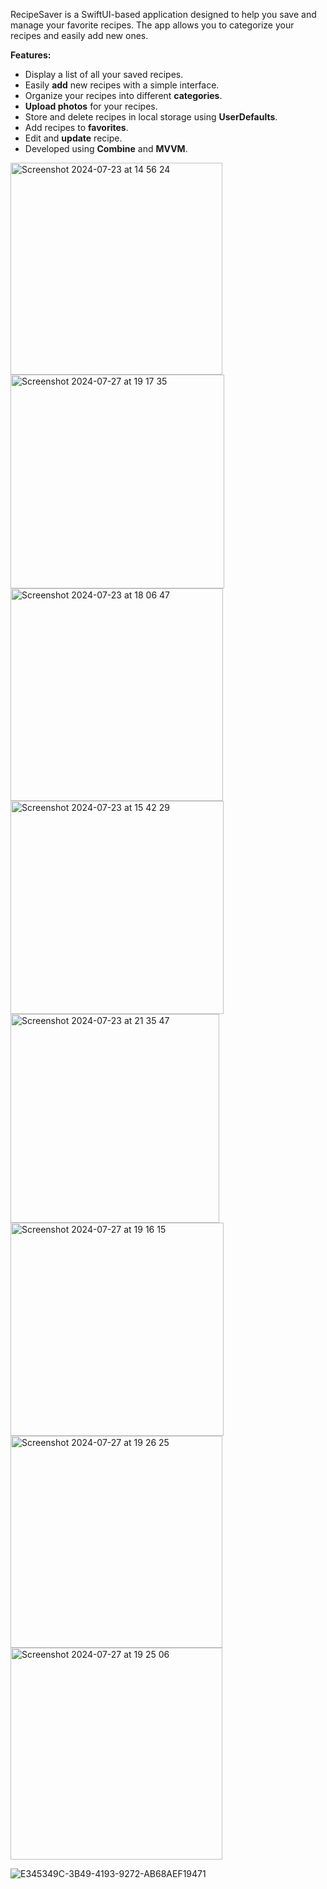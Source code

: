 RecipeSaver is a SwiftUI-based application designed to help you save and manage your favorite recipes. The app allows you to categorize your recipes and easily add new ones.


**Features:**
- Display a list of all your saved recipes.
- Easily **add** new recipes with a simple interface.
- Organize your recipes into different **categories**.
- **Upload photos** for your recipes.
- Store and delete recipes in local storage using **UserDefaults**.
- Add recipes to **favorites**.
- Edit and **update** recipe.
- Developed using **Combine** and **MVVM**.



  
<img width="339" alt="Screenshot 2024-07-23 at 14 56 24" src="https://github.com/user-attachments/assets/55072089-66a2-4001-8381-0c648e75aca2">
<img width="342" alt="Screenshot 2024-07-27 at 19 17 35" src="https://github.com/user-attachments/assets/0b83ba13-8ec6-42da-9b48-86b61f032ca9">
<img width="340" alt="Screenshot 2024-07-23 at 18 06 47" src="https://github.com/user-attachments/assets/27d5e989-dcbe-4f22-bbeb-254566736b52">
<img width="341" alt="Screenshot 2024-07-23 at 15 42 29" src="https://github.com/user-attachments/assets/4ff42f1a-b99f-4647-bf90-e33f592f907d">
<img width="334" alt="Screenshot 2024-07-23 at 21 35 47" src="https://github.com/user-attachments/assets/b9d40551-e51d-4f8a-918a-29e00e398da7">
<img width="341" alt="Screenshot 2024-07-27 at 19 16 15" src="https://github.com/user-attachments/assets/c59ee0f5-9052-4659-866a-b07cbaa243ce">
<img width="339" alt="Screenshot 2024-07-27 at 19 26 25" src="https://github.com/user-attachments/assets/f0c311bf-7f16-4945-85d9-6eb2f4d4bd20">
<img width="339" alt="Screenshot 2024-07-27 at 19 25 06" src="https://github.com/user-attachments/assets/6a9ebc54-2a34-4ba5-8af3-5b37fbbde841">


![E345349C-3B49-4193-9272-AB68AEF19471](https://github.com/user-attachments/assets/964242ca-e093-4060-a88f-0d5ebb420a5e)




